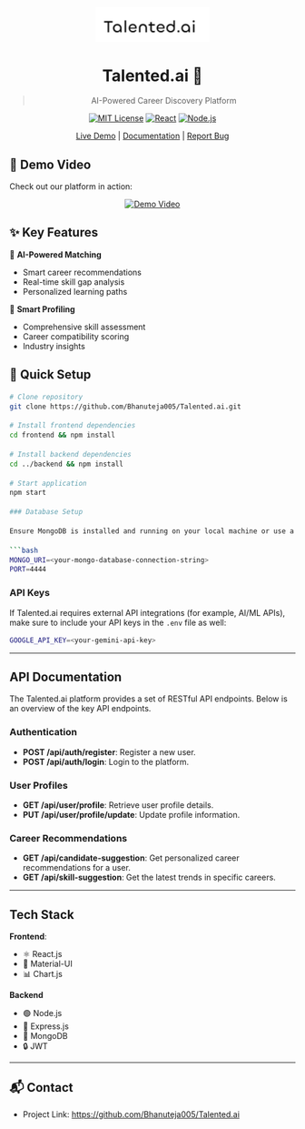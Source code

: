 <div align="center">
  <img src="frontend/public/l.png" alt="Talented.ai Logo" width="200"/>

  # Talented.ai 🚀
  > AI-Powered Career Discovery Platform

  [![MIT License](https://img.shields.io/badge/License-MIT-green.svg)](https://choosealicense.com/licenses/mit/)
  [![React](https://img.shields.io/badge/React-18.0.0-blue.svg)](https://reactjs.org/)
  [![Node.js](https://img.shields.io/badge/Node.js-14.0.0-green.svg)](https://nodejs.org/)

  [Live Demo](https://talented-ai.vercel.app/) | [Documentation](docs/README.md) | [Report Bug](issues/new)
</div>

## 🎥 Demo Video
Check out our platform in action:

<div align="center">
  <a href="https://flonnect.com/video/5379d244bbbf-489e-8e9a-41d5f82addaa">
    <img src="docs/screenshots/video-thumbnail.png" alt="Demo Video" width="600"/>
  </a>
</div>

## ✨ Key Features

🤖 **AI-Powered Matching**
- Smart career recommendations
- Real-time skill gap analysis
- Personalized learning paths

👥 **Smart Profiling**
- Comprehensive skill assessment
- Career compatibility scoring
- Industry insights

## 🚀 Quick Setup

```bash
# Clone repository
git clone https://github.com/Bhanuteja005/Talented.ai.git

# Install frontend dependencies
cd frontend && npm install

# Install backend dependencies
cd ../backend && npm install

# Start application
npm start

### Database Setup

Ensure MongoDB is installed and running on your local machine or use a cloud-hosted MongoDB service like MongoDB Atlas. Configure your `.env` file with the following environment variables:

```bash
MONGO_URI=<your-mongo-database-connection-string>
PORT=4444
```

### API Keys

If Talented.ai requires external API integrations (for example, AI/ML APIs), make sure to include your API keys in the `.env` file as well:

```bash
GOOGLE_API_KEY=<your-gemini-api-key>
```
---

## API Documentation

The Talented.ai platform provides a set of RESTful API endpoints. Below is an overview of the key API endpoints.

### Authentication

- **POST /api/auth/register**: Register a new user.
- **POST /api/auth/login**: Login to the platform.

### User Profiles

- **GET /api/user/profile**: Retrieve user profile details.
- **PUT /api/user/profile/update**: Update profile information.
  
### Career Recommendations

- **GET /api/candidate-suggestion**: Get personalized career recommendations for a user.
- **GET /api/skill-suggestion**: Get the latest trends in specific careers.



---

## Tech Stack

**Frontend**:
- ⚛️ React.js
- 🎨 Material-UI
- 📊 Chart.js

**Backend**
- 🟢 Node.js
- 🚂 Express.js
- 🍃 MongoDB
- 🔒 JWT

---

## 📬 Contact

- Project Link: https://github.com/Bhanuteja005/Talented.ai